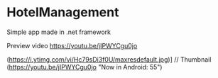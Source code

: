 # HotelManagement
Simple app made in .net framework

Preview video
https://youtu.be/jIPWYCgu0jo

(https://i.ytimg.com/vi/Hc79sDi3f0U/maxresdefault.jpg)] // Thumbnail
(https://youtu.be/jIPWYCgu0jo "Now in Android: 55")
